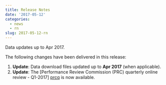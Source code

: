 ```yaml
---
title: Release Notes
date: '2017-05-12'
categories:
  - news
  - rn
slug: 2017-05-12-rn
---
```


Data updates up to Apr 2017.

The following changes have been delivered in this release:

1. **Update**: Data download files updated up to **Apr 2017** (when applicable).
1. **Update**: The [Performance Review Commission (PRC) quarterly online review - Q1-2017] [prcq] is now available.



[prcq]: /prcq/ "PRC QUarterly"

